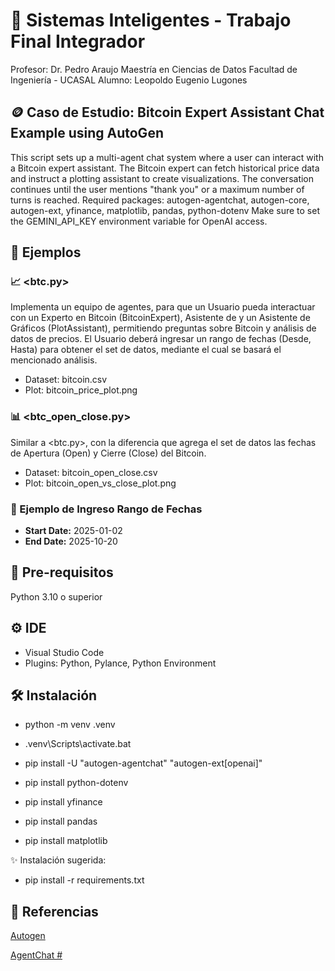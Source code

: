 # 🤖 Sistemas Inteligentes - Trabajo Final Integrador

Profesor: Dr. Pedro Araujo
Maestría en Ciencias de Datos
Facultad de Ingeniería - UCASAL
Alumno: Leopoldo Eugenio Lugones

## 🪙 Caso de Estudio: Bitcoin Expert Assistant Chat Example using AutoGen

This script sets up a multi-agent chat system where a user can interact with a Bitcoin expert assistant.
The Bitcoin expert can fetch historical price data and instruct a plotting assistant to create visualizations.
The conversation continues until the user mentions "thank you" or a maximum number of turns is reached.
Required packages: autogen-agentchat, autogen-core, autogen-ext, yfinance, matplotlib, pandas, python-dotenv
Make sure to set the GEMINI_API_KEY environment variable for OpenAI access.

## 🚀 Ejemplos

### 📈 <btc.py>

Implementa un equipo de agentes, para que un Usuario pueda interactuar con un Experto en Bitcoin (BitcoinExpert), Asistente de y un Asistente de Gráficos (PlotAssistant), permitiendo preguntas sobre Bitcoin y análisis de datos de precios. El Usuario deberá ingresar un rango de fechas (Desde, Hasta) para obtener el set de datos, mediante el cual se basará el mencionado análisis.

* Dataset: bitcoin.csv
* Plot: bitcoin_price_plot.png

### 📊 <btc_open_close.py>

Similar a <btc.py>, con la diferencia que agrega el set de datos las fechas de Apertura (Open) y Cierre (Close) del Bitcoin.

* Dataset: bitcoin_open_close.csv
* Plot: bitcoin_open_vs_close_plot.png

### 📅 Ejemplo de Ingreso Rango de Fechas

* **Start Date:** 2025-01-02
* **End Date:** 2025-10-20

## 🐍 Pre-requisitos

Python 3.10 o superior

## ⚙️ IDE

* Visual Studio Code
* Plugins: Python, Pylance, Python Environment

## 🛠️ Instalación

* python -m venv .venv
* .venv\Scripts\activate.bat

* pip install -U "autogen-agentchat" "autogen-ext[openai]"
* pip install python-dotenv
* pip install yfinance
* pip install pandas
* pip install matplotlib

✨ Instalación sugerida:
* pip install -r requirements.txt

## 🔗 Referencias

[Autogen][def1]

[def1]: https://microsoft.github.io/autogen/stable/index.html

[AgentChat #][def2]

[def2]: https://microsoft.github.io/autogen/stable/user-guide/agentchat-user-guide/index.html
